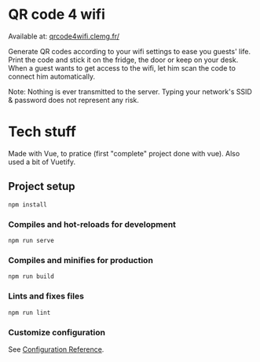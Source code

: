 # QR code 4 wifi

Available at: [qrcode4wifi.clemg.fr/](https://qrcode4wifi.clemg.fr/)

Generate QR codes according to your wifi settings to ease you guests' life. Print the code and stick it on the fridge, the door or keep on your desk. When a guest wants to get access to the wifi, let him scan the code to connect him automatically.

Note: Nothing is ever transmitted to the server. Typing your network's SSID & password does not represent any risk.

# Tech stuff
Made with Vue, to pratice (first "complete" project done with vue).
Also used a bit of Vuetify.

## Project setup
```
npm install
```

### Compiles and hot-reloads for development
```
npm run serve
```

### Compiles and minifies for production
```
npm run build
```

### Lints and fixes files
```
npm run lint
```

### Customize configuration
See [Configuration Reference](https://cli.vuejs.org/config/).
